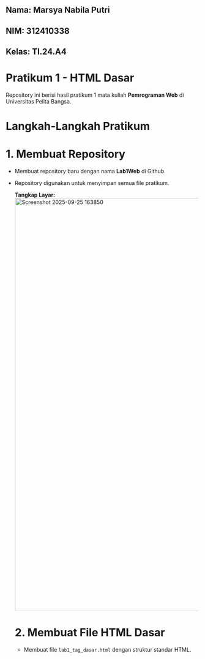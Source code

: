 ## Nama: Marsya Nabila Putri
## NIM: 312410338
## Kelas: TI.24.A4

# Pratikum 1 - HTML Dasar
Repository ini berisi hasil pratikum 1 mata kuliah **Pemrograman Web** di Universitas Pelita Bangsa.

# Langkah-Langkah Pratikum
# 1. Membuat Repository
- Membuat repository baru dengan nama **Lab1Web** di Github.
- Repository digunakan untuk menyimpan semua file pratikum.

  **Tangkap Layar:**
  <img width="1916" height="1079" alt="Screenshot 2025-09-25 163850" src="https://github.com/user-attachments/assets/2c73ace6-95c6-4842-b31b-ab6a21f741dd" />

  # 2. Membuat File HTML Dasar
  - Membuat file
    `lab1_tag_dasar.html` dengan struktur standar HTML.
    
